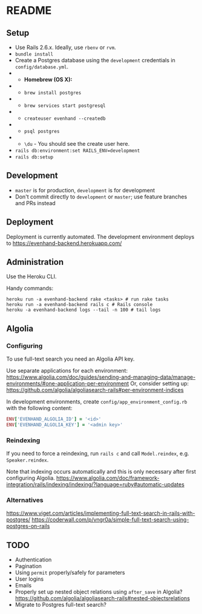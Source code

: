 # README

## Setup
* Use Rails 2.6.x. Ideally, use `rbenv` or `rvm`.
* `bundle install`
* Create a Postgres database using the `development` credentials in `config/database.yml`.
* * **Homebrew (OS X):**
* * `brew install postgres`
* * `brew services start postgresql`
* * `createuser evenhand --createdb`
* * `psql postgres`
* * `\du` - You should see the create user here.
* `rails db:environment:set RAILS_ENV=development`
* `rails db:setup`

## Development
* `master` is for production, `development` is for development
* Don't commit directly to `development` or `master`; use feature branches and PRs instead

## Deployment
Deployment is currently automated.
The development environment deploys to https://evenhand-backend.herokuapp.com/

## Administration
Use the Heroku CLI.

Handy commands:
```
heroku run -a evenhand-backend rake <tasks> # run rake tasks
heroku run -a evenhand-backend rails c # Rails console
heroku -a evenhand-backend logs --tail -n 100 # tail logs
```

## Algolia
### Configuring
To use full-text search you need an Algolia API key.

Use separate applications for each environment: https://www.algolia.com/doc/guides/sending-and-managing-data/manage-environments/#one-application-per-environment
Or, consider setting up: https://github.com/algolia/algoliasearch-rails#per-environment-indices

In development environments, create `config/app_environment_config.rb` with the following content:
```ruby
ENV['EVENHAND_ALGOLIA_ID'] = '<id>'
ENV['EVENHAND_ALGOLIA_KEY'] = '<admin key>'
```

### Reindexing
If you need to force a reindexing, run `rails c` and call `Model.reindex`, e.g. `Speaker.reindex`.

Note that indexing occurs automatically and this is only necessary after first configuring Algolia.
https://www.algolia.com/doc/framework-integration/rails/indexing/indexing/?language=ruby#automatic-updates 

### Alternatives
https://www.viget.com/articles/implementing-full-text-search-in-rails-with-postgres/
https://coderwall.com/p/vngr0a/simple-full-text-search-using-postgres-on-rails 

## TODO
* Authentication
* Pagination
* Using `permit` properly/safely for parameters
* User logins
* Emails
* Properly set up nested object relations using `after_save` in Algolia? https://github.com/algolia/algoliasearch-rails#nested-objectsrelations 
* Migrate to Postgres full-text search?
